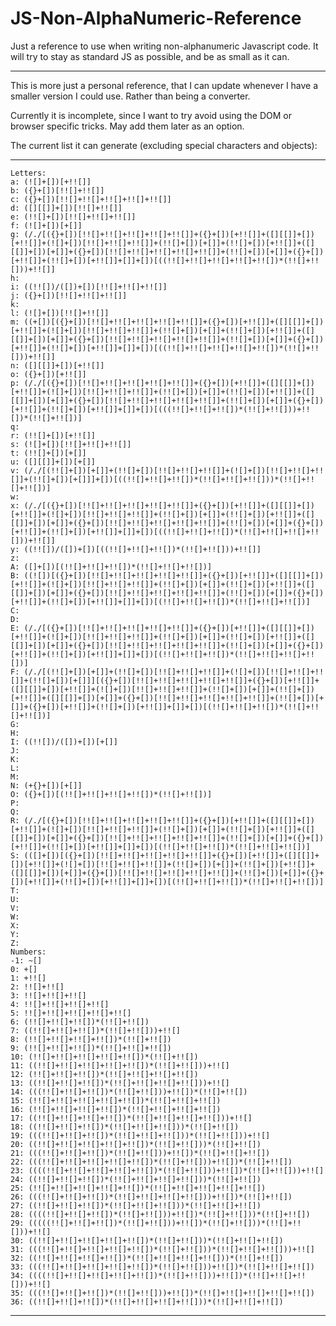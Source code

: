 JS-Non-AlphaNumeric-Reference
=============================

Just a reference to use when writing non-alphanumeric Javascript code. It will try to stay as standard JS as possible, and be as small as it can.

- - -

This is more just a personal reference, that I can update whenever I have a smaller version I could use. Rather than being a converter.

Currently it is incomplete, since I want to try avoid using the DOM or browser specific tricks. May add them later as an option.

The current list it can generate (excluding special characters and objects):

---
	Letters: 
	a: (![]+[])[+!![]]
	b: ({}+[])[!![]+!![]]
	c: ({}+[])[!![]+!![]+!![]+!![]+!![]]
	d: ([][[]]+[])[!![]+!![]]
	e: (!![]+[])[!![]+!![]+!![]]
	f: (![]+[])[+[]]
	g: (/./[({}+[])[!![]+!![]+!![]+!![]+!![]]+({}+[])[+!![]]+([][[]]+[])[+!![]]+(![]+[])[!![]+!![]+!![]]+(!![]+[])[+[]]+(!![]+[])[+!![]]+([][[]]+[])[+[]]+({}+[])[!![]+!![]+!![]+!![]+!![]]+(!![]+[])[+[]]+({}+[])[+!![]]+(!![]+[])[+!![]]+[]]+[])[((!![]+!![]+!![]+!![]+!![])*(!![]+!![]))+!![]]
	h: 
	i: ((!![])/([])+[])[!![]+!![]+!![]]
	j: ({}+[])[!![]+!![]+!![]]
	k: 
	l: (![]+[])[!![]+!![]]
	m: ((+[])[({}+[])[!![]+!![]+!![]+!![]+!![]]+({}+[])[+!![]]+([][[]]+[])[+!![]]+(![]+[])[!![]+!![]+!![]]+(!![]+[])[+[]]+(!![]+[])[+!![]]+([][[]]+[])[+[]]+({}+[])[!![]+!![]+!![]+!![]+!![]]+(!![]+[])[+[]]+({}+[])[+!![]]+(!![]+[])[+!![]]+[]]+[])[((!![]+!![]+!![]+!![]+!![])*(!![]+!![]))+!![]]
	n: ([][[]]+[])[+!![]]
	o: ({}+[])[+!![]]
	p: (/./[({}+[])[!![]+!![]+!![]+!![]+!![]]+({}+[])[+!![]]+([][[]]+[])[+!![]]+(![]+[])[!![]+!![]+!![]]+(!![]+[])[+[]]+(!![]+[])[+!![]]+([][[]]+[])[+[]]+({}+[])[!![]+!![]+!![]+!![]+!![]]+(!![]+[])[+[]]+({}+[])[+!![]]+(!![]+[])[+!![]]+[]]+[])[(((!![]+!![]+!![])*(!![]+!![]))+!![])*(!![]+!![])]
	q: 
	r: (!![]+[])[+!![]]
	s: (![]+[])[!![]+!![]+!![]]
	t: (!![]+[])[+[]]
	u: ([][[]]+[])[+[]]
	v: (/./[(!![]+[])[+[]]+(!![]+[])[!![]+!![]+!![]]+(![]+[])[!![]+!![]+!![]]+(!![]+[])[+[]]]+[])[((!![]+!![]+!![])*(!![]+!![]+!![]))*(!![]+!![]+!![])]
	w: 
	x: (/./[({}+[])[!![]+!![]+!![]+!![]+!![]]+({}+[])[+!![]]+([][[]]+[])[+!![]]+(![]+[])[!![]+!![]+!![]]+(!![]+[])[+[]]+(!![]+[])[+!![]]+([][[]]+[])[+[]]+({}+[])[!![]+!![]+!![]+!![]+!![]]+(!![]+[])[+[]]+({}+[])[+!![]]+(!![]+[])[+!![]]+[]]+[])[((!![]+!![]+!![])*(!![]+!![]+!![]+!![]))+!![]]
	y: ((!![])/([])+[])[((!![]+!![]+!![])*(!![]+!![]))+!![]]
	z: 
	A: ([]+[])[(!![]+!![]+!![])*(!![]+!![]+!![])]
	B: ((![])[({}+[])[!![]+!![]+!![]+!![]+!![]]+({}+[])[+!![]]+([][[]]+[])[+!![]]+(![]+[])[!![]+!![]+!![]]+(!![]+[])[+[]]+(!![]+[])[+!![]]+([][[]]+[])[+[]]+({}+[])[!![]+!![]+!![]+!![]+!![]]+(!![]+[])[+[]]+({}+[])[+!![]]+(!![]+[])[+!![]]+[]]+[])[(!![]+!![]+!![])*(!![]+!![]+!![])]
	C: 
	D: 
	E: (/./[({}+[])[!![]+!![]+!![]+!![]+!![]]+({}+[])[+!![]]+([][[]]+[])[+!![]]+(![]+[])[!![]+!![]+!![]]+(!![]+[])[+[]]+(!![]+[])[+!![]]+([][[]]+[])[+[]]+({}+[])[!![]+!![]+!![]+!![]+!![]]+(!![]+[])[+[]]+({}+[])[+!![]]+(!![]+[])[+!![]]+[]]+[])[(!![]+!![]+!![])*(!![]+!![]+!![]+!![])]
	F: (/./[(!![]+[])[+[]]+(!![]+[])[!![]+!![]+!![]]+(![]+[])[!![]+!![]+!![]]+(!![]+[])[+[]]][({}+[])[!![]+!![]+!![]+!![]+!![]]+({}+[])[+!![]]+([][[]]+[])[+!![]]+(![]+[])[!![]+!![]+!![]]+(!![]+[])[+[]]+(!![]+[])[+!![]]+([][[]]+[])[+[]]+({}+[])[!![]+!![]+!![]+!![]+!![]]+(!![]+[])[+[]]+({}+[])[+!![]]+(!![]+[])[+!![]]+[]]+[])[(!![]+!![]+!![])*(!![]+!![]+!![])]
	G: 
	H: 
	I: ((!![])/([])+[])[+[]]
	J: 
	K: 
	L: 
	M: 
	N: (+{}+[])[+[]]
	O: ({}+[])[(!![]+!![]+!![]+!![])*(!![]+!![])]
	P: 
	Q: 
	R: (/./[({}+[])[!![]+!![]+!![]+!![]+!![]]+({}+[])[+!![]]+([][[]]+[])[+!![]]+(![]+[])[!![]+!![]+!![]]+(!![]+[])[+[]]+(!![]+[])[+!![]]+([][[]]+[])[+[]]+({}+[])[!![]+!![]+!![]+!![]+!![]]+(!![]+[])[+[]]+({}+[])[+!![]]+(!![]+[])[+!![]]+[]]+[])[(!![]+!![]+!![])*(!![]+!![]+!![])]
	S: (([]+[])[({}+[])[!![]+!![]+!![]+!![]+!![]]+({}+[])[+!![]]+([][[]]+[])[+!![]]+(![]+[])[!![]+!![]+!![]]+(!![]+[])[+[]]+(!![]+[])[+!![]]+([][[]]+[])[+[]]+({}+[])[!![]+!![]+!![]+!![]+!![]]+(!![]+[])[+[]]+({}+[])[+!![]]+(!![]+[])[+!![]]+[]]+[])[(!![]+!![]+!![])*(!![]+!![]+!![])]
	T: 
	U: 
	V: 
	W: 
	X: 
	Y: 
	Z: 
	Numbers: 
	-1: ~[]
	0: +[]
	1: +!![]
	2: !![]+!![]
	3: !![]+!![]+!![]
	4: !![]+!![]+!![]+!![]
	5: !![]+!![]+!![]+!![]+!![]
	6: (!![]+!![]+!![])*(!![]+!![])
	7: ((!![]+!![]+!![])*(!![]+!![]))+!![]
	8: (!![]+!![]+!![]+!![])*(!![]+!![])
	9: (!![]+!![]+!![])*(!![]+!![]+!![])
	10: (!![]+!![]+!![]+!![]+!![])*(!![]+!![])
	11: ((!![]+!![]+!![]+!![]+!![])*(!![]+!![]))+!![]
	12: (!![]+!![]+!![])*(!![]+!![]+!![]+!![])
	13: ((!![]+!![]+!![])*(!![]+!![]+!![]+!![]))+!![]
	14: (((!![]+!![]+!![])*(!![]+!![]))+!![])*(!![]+!![])
	15: (!![]+!![]+!![]+!![]+!![])*(!![]+!![]+!![])
	16: (!![]+!![]+!![]+!![])*(!![]+!![]+!![]+!![])
	17: ((!![]+!![]+!![]+!![])*(!![]+!![]+!![]+!![]))+!![]
	18: ((!![]+!![]+!![])*(!![]+!![]+!![]))*(!![]+!![])
	19: (((!![]+!![]+!![])*(!![]+!![]+!![]))*(!![]+!![]))+!![]
	20: ((!![]+!![]+!![]+!![]+!![])*(!![]+!![]))*(!![]+!![])
	21: (((!![]+!![]+!![])*(!![]+!![]))+!![])*(!![]+!![]+!![])
	22: (((!![]+!![]+!![]+!![]+!![])*(!![]+!![]))+!![])*(!![]+!![])
	23: ((((!![]+!![]+!![]+!![]+!![])*(!![]+!![]))+!![])*(!![]+!![]))+!![]
	24: ((!![]+!![]+!![])*(!![]+!![]+!![]+!![]))*(!![]+!![])
	25: (!![]+!![]+!![]+!![]+!![])*(!![]+!![]+!![]+!![]+!![])
	26: (((!![]+!![]+!![])*(!![]+!![]+!![]+!![]))+!![])*(!![]+!![])
	27: ((!![]+!![]+!![])*(!![]+!![]+!![]))*(!![]+!![]+!![])
	28: ((((!![]+!![]+!![])*(!![]+!![]))+!![])*(!![]+!![]))*(!![]+!![])
	29: (((((!![]+!![]+!![])*(!![]+!![]))+!![])*(!![]+!![]))*(!![]+!![]))+!![]
	30: ((!![]+!![]+!![]+!![]+!![])*(!![]+!![]))*(!![]+!![]+!![])
	31: (((!![]+!![]+!![]+!![]+!![])*(!![]+!![]))*(!![]+!![]+!![]))+!![]
	32: ((!![]+!![]+!![]+!![])*(!![]+!![]+!![]+!![]))*(!![]+!![])
	33: (((!![]+!![]+!![]+!![]+!![])*(!![]+!![]))+!![])*(!![]+!![]+!![])
	34: ((((!![]+!![]+!![]+!![]+!![])*(!![]+!![]))+!![])*(!![]+!![]+!![]))+!![]
	35: (((!![]+!![]+!![])*(!![]+!![]))+!![])*(!![]+!![]+!![]+!![]+!![])
	36: ((!![]+!![]+!![])*(!![]+!![]+!![]+!![]))*(!![]+!![]+!![])
---